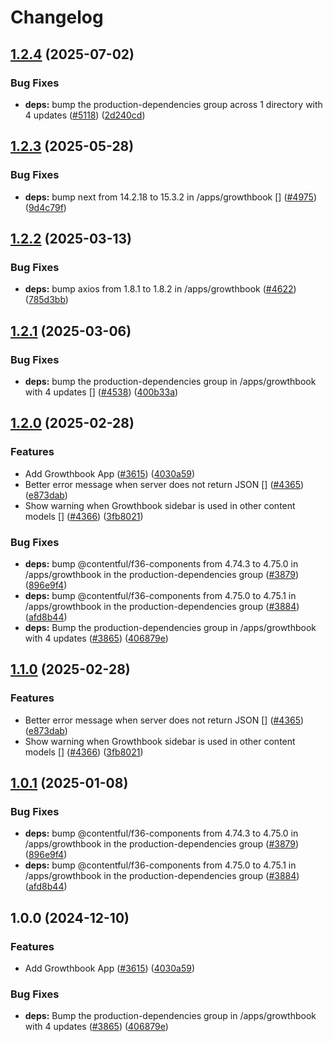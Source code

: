 # Changelog

## [1.2.4](https://github.com/thedevappsecguy/marketplace-partner-apps/compare/growthbook-contentful-app-v1.2.3...growthbook-contentful-app-v1.2.4) (2025-07-02)


### Bug Fixes

* **deps:** bump the production-dependencies group across 1 directory with 4 updates ([#5118](https://github.com/thedevappsecguy/marketplace-partner-apps/issues/5118)) ([2d240cd](https://github.com/thedevappsecguy/marketplace-partner-apps/commit/2d240cd775d25d1c5ab015d64157dbd21dc68562))

## [1.2.3](https://github.com/contentful/marketplace-partner-apps/compare/growthbook-contentful-app-v1.2.2...growthbook-contentful-app-v1.2.3) (2025-05-28)


### Bug Fixes

* **deps:** bump next from 14.2.18 to 15.3.2 in /apps/growthbook [] ([#4975](https://github.com/contentful/marketplace-partner-apps/issues/4975)) ([9d4c79f](https://github.com/contentful/marketplace-partner-apps/commit/9d4c79fd9bb381ce5918c5bf83e45caa289ed6af))

## [1.2.2](https://github.com/contentful/marketplace-partner-apps/compare/growthbook-contentful-app-v1.2.1...growthbook-contentful-app-v1.2.2) (2025-03-13)


### Bug Fixes

* **deps:** bump axios from 1.8.1 to 1.8.2 in /apps/growthbook ([#4622](https://github.com/contentful/marketplace-partner-apps/issues/4622)) ([785d3bb](https://github.com/contentful/marketplace-partner-apps/commit/785d3bb885ac429ce3f1712263bf5114577ed100))

## [1.2.1](https://github.com/contentful/marketplace-partner-apps/compare/growthbook-contentful-app-v1.2.0...growthbook-contentful-app-v1.2.1) (2025-03-06)


### Bug Fixes

* **deps:** bump the production-dependencies group in /apps/growthbook with 4 updates [] ([#4538](https://github.com/contentful/marketplace-partner-apps/issues/4538)) ([400b33a](https://github.com/contentful/marketplace-partner-apps/commit/400b33ac9905f4f67f17238f2b9f085fe21ae960))

## [1.2.0](https://github.com/contentful/marketplace-partner-apps/compare/growthbook-contentful-app-v1.1.0...growthbook-contentful-app-v1.2.0) (2025-02-28)


### Features

* Add Growthbook App ([#3615](https://github.com/contentful/marketplace-partner-apps/issues/3615)) ([4030a59](https://github.com/contentful/marketplace-partner-apps/commit/4030a59c49248e79076f1b0898b655fe9b562e26))
* Better error message when server does not return JSON [] ([#4365](https://github.com/contentful/marketplace-partner-apps/issues/4365)) ([e873dab](https://github.com/contentful/marketplace-partner-apps/commit/e873dabcd4148f98418b4b9f7f58b27c04ecc1d9))
* Show warning when Growthbook sidebar is used in other content models [] ([#4366](https://github.com/contentful/marketplace-partner-apps/issues/4366)) ([3fb8021](https://github.com/contentful/marketplace-partner-apps/commit/3fb8021bbd1bf7c2087c99471de7654c3589af5a))


### Bug Fixes

* **deps:** bump @contentful/f36-components from 4.74.3 to 4.75.0 in /apps/growthbook in the production-dependencies group ([#3879](https://github.com/contentful/marketplace-partner-apps/issues/3879)) ([896e9f4](https://github.com/contentful/marketplace-partner-apps/commit/896e9f47d9fe770907ea38c240a0f2e4feb3912f))
* **deps:** bump @contentful/f36-components from 4.75.0 to 4.75.1 in /apps/growthbook in the production-dependencies group ([#3884](https://github.com/contentful/marketplace-partner-apps/issues/3884)) ([afd8b44](https://github.com/contentful/marketplace-partner-apps/commit/afd8b444e2eb87bdd647a51102cea66418f23dc5))
* **deps:** Bump the production-dependencies group in /apps/growthbook with 4 updates ([#3865](https://github.com/contentful/marketplace-partner-apps/issues/3865)) ([406879e](https://github.com/contentful/marketplace-partner-apps/commit/406879e618e2d27e4e1afe0ecb97a8ddc9cc2dad))

## [1.1.0](https://github.com/contentful/marketplace-partner-apps/compare/growthbook-contentful-app-v1.0.1...growthbook-contentful-app-v1.1.0) (2025-02-28)


### Features

* Better error message when server does not return JSON [] ([#4365](https://github.com/contentful/marketplace-partner-apps/issues/4365)) ([e873dab](https://github.com/contentful/marketplace-partner-apps/commit/e873dabcd4148f98418b4b9f7f58b27c04ecc1d9))
* Show warning when Growthbook sidebar is used in other content models [] ([#4366](https://github.com/contentful/marketplace-partner-apps/issues/4366)) ([3fb8021](https://github.com/contentful/marketplace-partner-apps/commit/3fb8021bbd1bf7c2087c99471de7654c3589af5a))

## [1.0.1](https://github.com/contentful/marketplace-partner-apps/compare/growthbook-contentful-app-v1.0.0...growthbook-contentful-app-v1.0.1) (2025-01-08)


### Bug Fixes

* **deps:** bump @contentful/f36-components from 4.74.3 to 4.75.0 in /apps/growthbook in the production-dependencies group ([#3879](https://github.com/contentful/marketplace-partner-apps/issues/3879)) ([896e9f4](https://github.com/contentful/marketplace-partner-apps/commit/896e9f47d9fe770907ea38c240a0f2e4feb3912f))
* **deps:** bump @contentful/f36-components from 4.75.0 to 4.75.1 in /apps/growthbook in the production-dependencies group ([#3884](https://github.com/contentful/marketplace-partner-apps/issues/3884)) ([afd8b44](https://github.com/contentful/marketplace-partner-apps/commit/afd8b444e2eb87bdd647a51102cea66418f23dc5))

## 1.0.0 (2024-12-10)


### Features

* Add Growthbook App ([#3615](https://github.com/contentful/marketplace-partner-apps/issues/3615)) ([4030a59](https://github.com/contentful/marketplace-partner-apps/commit/4030a59c49248e79076f1b0898b655fe9b562e26))


### Bug Fixes

* **deps:** Bump the production-dependencies group in /apps/growthbook with 4 updates ([#3865](https://github.com/contentful/marketplace-partner-apps/issues/3865)) ([406879e](https://github.com/contentful/marketplace-partner-apps/commit/406879e618e2d27e4e1afe0ecb97a8ddc9cc2dad))
